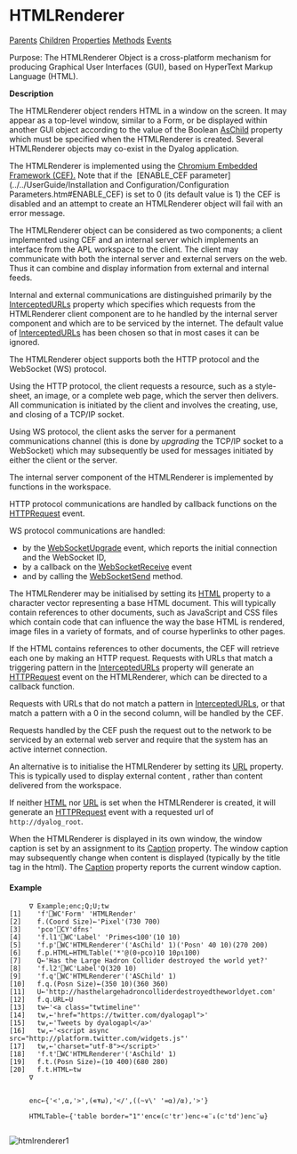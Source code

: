 




<h1 class="heading"><span class="name">HTMLRenderer</span></h1>

[Parents](../ParentLists/HTMLRenderer.htm) [Children](../ChildLists/HTMLRenderer.htm) [Properties](../PropLists/HTMLRenderer.htm) [Methods](../MethodLists/HTMLRenderer.htm) [Events](../EventLists/HTMLRenderer.htm)


Purpose: The HTMLRenderer Object is a cross-platform mechanism for producing Graphical User Interfaces (GUI), based on HyperText Markup Language (HTML).


**Description**


The HTMLRenderer object renders HTML in a window on the screen. It may appear as a top-level window, similar to a Form, or be displayed within another GUI object according to the value of the Boolean [AsChild](../a-z/aschild.md) property which must be specified when the HTMLRenderer is created. Several HTMLRenderer objects may co-exist in the Dyalog application.



The HTMLRenderer is implemented using the  [Chromium Embedded Framework (CEF).](https://en.wikipedia.org/wiki/Chromium_Embedded_Framework) Note that if the  [ENABLE_CEF parameter](../../UserGuide/Installation and Configuration/Configuration Parameters.htm#ENABLE_CEF) is set to 0 (its default value is 1) the CEF is disabled and an attempt to create an HTMLRenderer object will fail with an error message.


The HTMLRenderer object can be considered as two components; a client implemented using CEF and an internal server which implements an interface from the APL workspace to the client.  The client may communicate with both the internal server and external servers on the web. Thus it can combine and display information from external and internal feeds.


Internal and external communications are distinguished primarily by the [InterceptedURLs](../a-z/interceptedurls.md) property which specifies which requests from the HTMLRenderer client component are to he handled by the internal server component and which are to be serviced by the internet. The default value of [InterceptedURLs](../a-z/interceptedurls.md) has been chosen so that in most cases it can be ignored.


The  HTMLRenderer object supports both the HTTP protocol and the WebSocket (WS) protocol.


Using the HTTP protocol, the client requests a resource, such as  a style-sheet, an image, or a complete web page, which the server then delivers. All communication is initiated by the client and involves the creating, use, and closing of a TCP/IP socket.


Using WS protocol,  the client asks the server for a permanent communications channel (this is done by *upgrading* the TCP/IP socket to a WebSocket) which may subsequently be used for  messages initiated by either the client or the server.


The internal server component of the HTMLRenderer is implemented by functions in the workspace.


HTTP protocol communications are handled by  callback functions on the [HTTPRequest](../a-z/httprequest.md) event.


WS protocol communications are handled:

- by  the [WebSocketUpgrade](../a-z/websocketupgrade.md) event, which reports the initial connection and the WebSocket ID,
- by a callback on the [WebSocketReceive](../a-z/websocketreceive.md) event
- and by calling the [WebSocketSend](../a-z/websocketsend.md) method.

The HTMLRenderer may be initialised by setting its [HTML](../a-z/html.md) property to a character vector representing a base HTML document. This will typically contain references to other documents,  such as JavaScript and CSS files which contain code that can influence the way the base HTML is rendered, image files in a variety of formats, and of course hyperlinks to other pages.


If the HTML contains references to other documents, the CEF will retrieve each one by making an HTTP request. Requests with URLs that match a triggering pattern in the [InterceptedURLs](../a-z/interceptedurls.md) property will generate an [HTTPRequest](../a-z/httprequest.md) event on the HTMLRenderer, which can be directed to a callback function.


Requests with URLs that do not match a pattern in [InterceptedURLs](../a-z/interceptedurls.md), or that match a pattern with a 0 in the second column, will be handled by the CEF.


Requests handled by the CEF push the request out to the network to be serviced by an external web server and require that the system has an active internet connection.


An alternative is to initialise the HTMLRenderer by setting its [URL](../a-z/url.md) property. This is typically  used to display external content , rather than content delivered from the workspace.


If neither [HTML](../a-z/html.md) nor [URL](../a-z/url.md) is set when the HTMLRenderer is created, it will generate an [HTTPRequest](../a-z/httprequest.md) event with a requested url of `http://dyalog_root`.


When the HTMLRenderer is displayed in its own window, the  window caption is set by an assignment to its [Caption](../a-z/caption.md) property. The window caption may subsequently change  when content is displayed  (typically  by the title tag in the html). The [Caption](../a-z/caption.md) property reports the current window caption.

#### Example
```apl
     ∇ Example;enc;Q;U;tw
[1]    'f'⎕WC'Form' 'HTMLRender'
[2]    f.(Coord Size)←'Pixel'(730 700)
[3]    'pco'⎕CY'dfns'
[4]    'f.l1'⎕WC'Label' 'Primes<100'(10 10)
[5]    'f.p'⎕WC'HTMLRenderer'('AsChild' 1)('Posn' 40 10)(270 200)
[6]    f.p.HTML←HTMLTable('*'@(0∘pco)10 10⍴⍳100)
[7]    Q←'Has the Large Hadron Collider destroyed the world yet?'
[8]    'f.l2'⎕WC'Label'Q(320 10)
[9]    'f.q'⎕WC'HTMLRenderer'('ASChild' 1)
[10]   f.q.(Posn Size)←(350 10)(360 360)
[11]   U←'http://hasthelargehadroncolliderdestroyedtheworldyet.com'
[12]   f.q.URL←U
[13]   tw←'<a class="twtimeline"'
[14]   tw,←'href="https://twitter.com/dyalogapl">'
[15]   tw,←'Tweets by dyalogapl</a>'
[16]   tw,←'<script async src="http://platform.twitter.com/widgets.js"'
[17]   tw,←'charset="utf-8"></script>'
[18]   'f.t'⎕WC'HTMLRenderer'('AsChild' 1)
[19]   f.t.(Posn Size)←(10 400)(680 280)
[20]   f.t.HTML←tw
     ∇

```
```apl

     enc←{'<',⍺,'>',(∊⍕⍵),'</',((~∨\' '=⍺)/⍺),'>'}
     
     HTMLTable←{'table border="1"'enc∊(⊂'tr')enc∘∊¨↓(⊂'td')enc¨⍵}
     

```


![htmlrenderer1](../img/htmlrenderer1.png)


